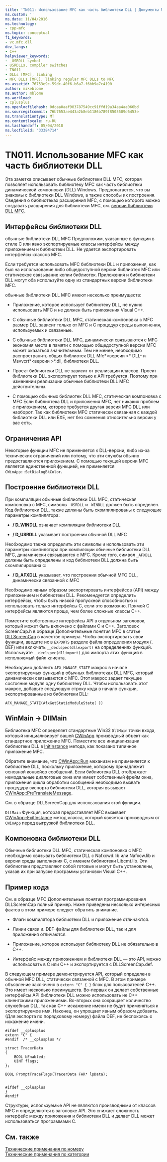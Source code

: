 ```yaml
---
title: 'TN011: Использование MFC как часть библиотеки DLL | Документы Microsoft'
ms.custom: ''
ms.date: 11/04/2016
ms.technology:
- cpp-mfc
ms.topic: conceptual
f1_keywords:
- vc.mfc.dll
dev_langs:
- C++
helpviewer_keywords:
- _USRDLL symbol
- USRDLLs, compiler switches
- TN011
- DLLs [MFC], linking
- MFC DLLs [MFC], linking regular MFC DLLs to MFC
ms.assetid: 76753e9c-59dc-40f6-b6a7-f6bb9a7c4190
author: mikeblome
ms.author: mblome
ms.workload:
- cplusplus
ms.openlocfilehash: 0dcaa0aaf903787549cc91ffd19a34aa4aa066bd
ms.sourcegitcommit: 76b7653ae443a2b8eb1186b789f8503609d6453e
ms.translationtype: MT
ms.contentlocale: ru-RU
ms.lasthandoff: 05/04/2018
ms.locfileid: "33384714"
---
```

# <a name="tn011-using-mfc-as-part-of-a-dll"></a>TN011. Использование MFC как часть библиотеки DLL
Эта заметка описывает обычные библиотеки DLL MFC, которая позволяет использовать библиотеку MFC как часть библиотеки динамической компоновки (DLL) Windows. Предполагается, что вы знакомы с библиотеки DLL Windows, а также способы их построения. Сведения о библиотеках расширения MFC, с помощью которого можно создавать расширения для библиотеки MFC, см. [версии библиотеки DLL MFC](../mfc/tn033-dll-version-of-mfc.md).  
  
## <a name="dll-interfaces"></a>Интерфейсы библиотеки DLL  
 обычные библиотеки DLL MFC Предположим, указанные в функции в стиле C или явно экспортируемые классы интерфейсы между приложением и библиотеки DLL. Не удается экспортировать интерфейсы классов MFC.  
  
 Если требуется использовать MFC библиотеки DLL и приложения, как был на использование либо общедоступной версии библиотек MFC или статическое связывание копии библиотек. Приложения и библиотеки DLL могут оба используйте одну из стандартных версии библиотеки MFC.  
  
 обычные библиотеки DLL MFC имеют несколько преимуществ:  
  
-   Приложение, которое использует библиотеку DLL, не нужно использовать MFC и не должен быть приложения Visual C++.  
  
-   С обычные библиотеки DLL MFC, статическая компоновка с MFC размер DLL зависит только от MFC и C процедур среды выполнения, используемых и связанные.  
  
-   С обычные библиотеки DLL MFC, динамически связываются с MFC экономия места в памяти с помощью общедоступной версии MFC может оказаться значительным. Тем не менее, необходимо распространить общих библиотек DLL Mfc*\<версии >* DLL- и Msvvcrt*\<версии >*.dll, библиотеки DLL.  
  
-   Проект библиотеки DLL не зависит от реализации классов. Проект библиотеки DLL экспортирует только к API требуется. Поэтому при изменении реализации обычные библиотеки DLL MFC действительны.  
  
-   С помощью обычных библиотек DLL MFC, статическая компоновка с MFC Если библиотека DLL и приложения MFC, нет никаких проблем с приложением, которое требуется другая версия MFC DLL или наоборот. Так как библиотеки MFC статически связанная с каждой библиотеки DLL или EXE, нет без сомнения относительно версии у вас есть.  
  
## <a name="api-limitations"></a>Ограничения API  
 Некоторые функции MFC не применяется к DLL-версии, либо из-за технических ограничений или потому, что эти службы обычно предоставляются приложением. С помощью текущей версии MFC является единственной функцией, не применяется `CWinApp::SetDialogBkColor`.  
  
## <a name="building-your-dll"></a>Построение библиотеки DLL  
 При компиляции обычные библиотеки DLL MFC, статическая компоновка с MFC, символы `_USRDLL` и `_WINDLL` должен быть определен. Код библиотеки DLL, также должны быть скомпилированы с следующие параметры компилятора:  
  
- **/ D_WINDLL** означает компиляции библиотеки DLL  
  
- **/ D_USRDLL** указывает построении обычной DLL MFC  
  
 Необходимо также определить эти символы и использовать эти параметры компилятора при компиляции обычные библиотеки DLL MFC, динамически связываются с MFC. Кроме того, символ `_AFXDLL` должны быть определены и код библиотеки DLL должна быть скомпилирована с:  
  
- **/ D_AFXDLL** указывает, что построении обычной MFC DLL, динамически связанной с MFC  
  
 Необходимо явным образом экспортировать интерфейсов (API) между приложением и библиотеки DLL. Рекомендуется определить интерфейсы, чтобы быть низкой пропускной способностью и использовать только интерфейсы C, если это возможно. Прямой C интерфейсы являются проще, чем более сложные классы C++.  
  
 Поместите собственные интерфейсы API в отдельном заголовок, который может быть включено с файлами C и C++. Заголовок ScreenCap.h в образце Дополнительные понятия MFC в статье [DLLScreenCap](../visual-cpp-samples.md) в качестве примера. Чтобы экспортировать свои функции, введите их в `EXPORTS` разделе файла определения модуля (. DEF) или включать `__declspec(dllexport)` на определениях функций. Используйте `__declspec(dllimport)` для импорта этих функций в исполняемый файл клиента.  
  
 Необходимо добавить `AFX_MANAGE_STATE` макрос в начале экспортируемых функций в обычных библиотеках DLL MFC, который динамически связываются с MFC. Этот макрос задает текущее состояние модуля одну библиотеку DLL. Чтобы использовать этот макрос, добавьте следующую строку кода в начало функции, экспортированные из библиотеки DLL:  
  
 `AFX_MANAGE_STATE(AfxGetStaticModuleState( ))`  
  
## <a name="winmain---dllmain"></a>WinMain -> DllMain  
 Библиотека MFC определяет стандартные Win32 `DllMain` точки входа, который инициализирует вашей [CWinApp](../mfc/reference/cwinapp-class.md) производный объект как стандартное приложение MFC. Поместите все инициализации библиотеки DLL в [InitInstance](../mfc/reference/cwinapp-class.md#initinstance) метода, как показано типичное приложение MFC.  
  
 Обратите внимание, что [CWinApp::Run](../mfc/reference/cwinapp-class.md#run) механизм не применяется к библиотеке DLL, поскольку приложение, которому принадлежит основной конвейер сообщений. Если библиотека DLL отображает немодальные диалоговые окна или имеет собственный фрейм окна, приложения цикла обработки сообщений необходимо вызвать процедуру экспорта библиотеки DLL, которая вызывает [CWinApp::PreTranslateMessage](../mfc/reference/cwinapp-class.md#pretranslatemessage).  
  
 См. в образце DLLScreenCap для использования этой функции.  
  
 `DllMain` Функция, которая предоставляет MFC вызывает [CWinApp::ExitInstance](../mfc/reference/cwinapp-class.md#exitinstance) метод класса, который является производным от `CWinApp` перед выгрузкой библиотеки DLL.  
  
## <a name="linking-your-dll"></a>Компоновка библиотеки DLL  
 Обычные библиотеки DLL MFC, статическая компоновка с MFC необходимо связывать библиотеки DLL с Nafxcwd.lib или Nafxcw.lib и версии среды выполнения C, с именем библиотеки Libcmt.lib. Эти библиотеки представляют собой готовые и могут быть установлены, указав их при запуске программы установки Visual C++.  
  
## <a name="sample-code"></a>Пример кода  
 См. в образце MFC Дополнительные понятия программирования DLLScreenCap полный пример. Ниже приведены несколько интересных фактов в этом примере следует обратить внимание.  
  
-   Флаги компилятора библиотеки DLL и приложение отличаются.  
  
-   Линии связи и. DEF-файлы для библиотеки DLL, так и для приложения отличаются.  
  
-   Приложение, которое использует библиотеку DLL не обязательно в C++.  
  
-   Интерфейс между приложением и библиотеки DLL — это API, можно использовать в C или C++ и экспортируется с DLLScreenCap.def.  
  
 В следующем примере демонстрируется API, который определен в обычной MFC DLL, статически связанной с MFC. В этом примере объявление заключено в `extern "C" { }` блок для пользователей C++. Это имеет несколько преимуществ. Во-первых он делает собственные интерфейсы API библиотеки DLL можно использовать не C++ клиентскими приложениями. Во-вторых она сокращает количество служебных DLL, так как C++ искажение имени не будут применяться к экспортируемое имя. Наконец, он упрощает явным образом добавить. (Для экспорта по порядковому номеру) файла DEF, не беспокоясь о искажение имени.  
  
```  
#ifdef __cplusplus  
extern "C" {  
#endif  /* __cplusplus */  
 
struct TracerData  
{  
    BOOL bEnabled;  
    UINT flags;  
};  
 
BOOL PromptTraceFlags(TracerData FAR* lpData);

 
#ifdef __cplusplus  
}  
#endif  
```  
  
 Структуры, используемые API не являются производными от классов MFC и определяются в заголовке API. Это снижает сложность интерфейс между приложения и библиотеки DLL и делает DLL может использоваться программами C.  
  
## <a name="see-also"></a>См. также  
 [Технические примечания по номеру](../mfc/technical-notes-by-number.md)   
 [Технические примечания по категории](../mfc/technical-notes-by-category.md)

